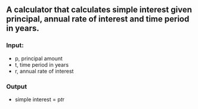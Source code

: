 
## A calculator that calculates simple interest given principal, annual rate of interest and time period in years.

### Input:
   * p, principal amount
   * t, time period in years
   * r, annual rate of interest
### Output
   * simple interest = p*t*r
